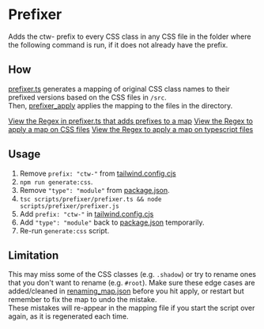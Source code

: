 # Prefixer

Adds the ctw- prefix to every CSS class in any CSS file in the folder where the following command is run, if it does not already have the prefix.

## How

[prefixer.ts](prefixer.ts) generates a mapping of original CSS class names to their prefixed versions based on the CSS files in `/src`.  
Then, [prefixer_apply](prefixer_apply.ts) applies the mapping to the files in the directory.

[View the Regex in prefixer.ts that adds prefixes to a map](http://regexr.com/6rflc)
[View the Regex to apply a map on CSS files](http://regexr.com/6rfms)
[View the Regex to apply a map on typescript files](http://regexr.com/6rflo)

## Usage

1. Remove `prefix: "ctw-"` from [tailwind.config.cjs](../../tailwind.config.cjs)
1. `npm run generate:css`.
1. Remove `"type": "module"` from [package.json](../../package.json).
1. `tsc scripts/prefixer/prefixer.ts && node scripts/prefixer/prefixer.js`
1. Add `prefix: "ctw-"` in [tailwind.config.cjs](../../tailwind.config.cjs)
1. Add `"type": "module"` back to [package.json](../../package.json) temporarily.
1. Re-run `generate:css` script.

## Limitation

This may miss some of the CSS classes (e.g. `.shadow`) or try to rename ones that you don't want to rename (e.g. `#root`). Make sure these edge cases are added/cleaned in [renaming_map.json](renaming_map.json) before you hit apply, or restart but remember to fix the map to undo the mistake.  
These mistakes will re-appear in the mapping file if you start the script over again, as it is regenerated each time.

